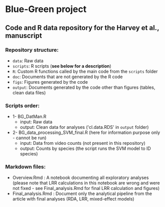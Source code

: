 # Blue-Green project 

## Code and R data repository for the Harvey et al., manuscript

### Repository structure:
- `data`: Raw data 
- `scripts`: R scripts (**see below for a description**)
- `R`: Custom R functions called by the main code from the `scripts` folder
- `doc`: Documents that are not generated by the R code 
- `figs`: Figures generated by the code
- `output`: Documents generated by the code other than figures (tables, clean data files)

### Scripts order: 
- 1- BG_DatMan.R 
   - input: Raw data
   - output: Clean data for analyses ('cl.data.RDS' in `output` folder)
- 2- BG_data_processing_SVM_final.R (here for information purpose only - cannot be run)
   - input: Data from video counts (not present in this repository)
   - output: Counts by species (the script runs the SVM model to ID species)

### Markdown files: 
- Overview.Rmd : A notebook documenting all exploratory analyses (please note that LRR calculations in this notebook are wrong and were not fixed - see Final_analysis.Rmd for final LRR calculation and figures)
- Final_analysis.Rmd : Document only the analytical pipeline from the article with final analyses (RDA, LRR, mixed-effect models)

